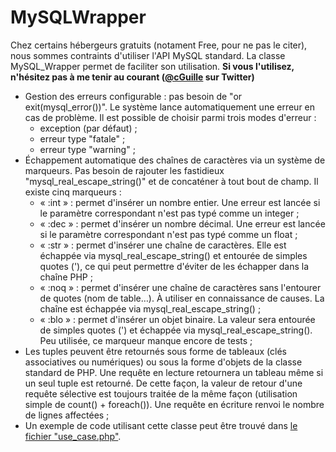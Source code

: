 MySQLWrapper
=============

Chez certains hébergeurs gratuits (notament Free, pour ne pas le citer), nous sommes contraints d'utiliser l'API MySQL standard.
La classe MySQL_Wrapper permet de faciliter son utilisation.
**Si vous l'utilisez, n'hésitez pas à me tenir au courant ([@cGuille](https://twitter.com/#!/cGuille) sur Twitter)**
  - Gestion des erreurs configurable : pas besoin de "or exit(mysql_error())". Le système lance automatiquement une erreur en cas de problème. Il est possible de choisir parmi trois modes d'erreur :
    - exception (par défaut) ;
    - erreur type "fatale" ;
    - erreur type "warning" ;
  - Échappement automatique des chaînes de caractères via un système de marqueurs. Pas besoin de rajouter les fastidieux "mysql_real_escape_string()" et de concaténer à tout bout de champ. Il existe cinq marqueurs :
    - « :int » : permet d'insérer un nombre entier. Une erreur est lancée si le paramètre correspondant n'est pas typé comme un integer ;
    - « :dec » : permet d'insérer un nombre décimal. Une erreur est lancée si le paramètre correspondant n'est pas typé comme un float ;
    - « :str » : permet d'insérer une chaîne de caractères. Elle est échappée via mysql_real_escape_string() et entourée de simples quotes ('), ce qui peut permettre d'éviter de les échapper dans la chaîne PHP ;
    - « :noq » : permet d'insérer une chaîne de caractères sans l'entourer de quotes (nom de table…). À utiliser en connaissance de causes. La chaîne est échappée via mysql_real_escape_string() ;
    - « :blo » : permet d'insérer un objet binaire. La valeur sera entourée de simples quotes (') et échappée via mysql_real_escape_string(). Peu utilisée, ce marqueur manque encore de tests ;
  - Les tuples peuvent être retournés sous forme de tableaux (clés associatives ou numériques) ou sous la forme d'objets de la classe standard de PHP. Une requête en lecture retournera un tableau même si un seul tuple est retourné. De cette façon, la valeur de retour d'une requête sélective est toujours traitée de la même façon (utilisation simple de count() + foreach()). Une requête en écriture renvoi le nombre de lignes affectées ;
  - Un exemple de code utilisant cette classe peut être trouvé dans [le fichier "use_case.php"](https://github.com/cGuille/MySQL_Wrapper/blob/master/use_case.php).